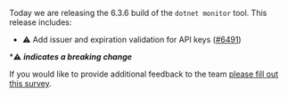 Today we are releasing the 6.3.6 build of the `dotnet monitor` tool. This release includes:

- ⚠️ Add issuer and expiration validation for API keys ([#6491](https://github.com/dotnet/dotnet-monitor/pull/6491))

\*⚠️ **_indicates a breaking change_**

If you would like to provide additional feedback to the team [please fill out this survey](https://aka.ms/dotnet-monitor-survey?src=rn).